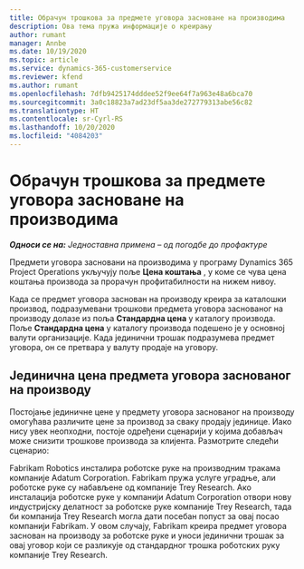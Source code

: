 ```yaml
---
title: Обрачун трошкова за предмете уговора засноване на производима
description: Ова тема пружа информације о креирању
author: rumant
manager: Annbe
ms.date: 10/19/2020
ms.topic: article
ms.service: dynamics-365-customerservice
ms.reviewer: kfend
ms.author: rumant
ms.openlocfilehash: 7dfb9425174dddee52f9ee64f7a963e48a6bca70
ms.sourcegitcommit: 3a0c18823a7ad23df5aa3de272779313abe56c82
ms.translationtype: HT
ms.contentlocale: sr-Cyrl-RS
ms.lasthandoff: 10/20/2020
ms.locfileid: "4084203"
---
```

# <a name="costing-product-based-contract-lines"></a>Обрачун трошкова за предмете уговора засноване на производима

_**Односи се на:** Једноставна примена – од погодбе до профактуре_


Предмети уговора засновани на производима у програму Dynamics 365 Project Operations укључују поље **Цена коштања** , у коме се чува цена коштања производа за прорачун профитабилности на нижем нивоу.

Када се предмет уговора заснован на производу креира за каталошки производ, подразумевани трошкови предмета уговора заснованог на производу долазе из поља **Стандардна цена** у каталогу производа. Поље **Стандардна цена** у каталогу производа подешено је у основној валути организације. Када јединични трошак подразумева предмет уговора, он се претвара у валуту продаје на уговору.

## <a name="unit-cost-on-a-product-based-contract-line"></a>Јединична цена предмета уговора заснованог на производу

Постојање јединичне цене у предмету уговора заснованог на производу омогућава различите цене за производ за сваку продају јединице. Иако нису увек неопходни, постоје одређени сценарији у којима добављач може снизити трошкове производа за клијента. Размотрите следећи сценарио:

Fabrikam Robotics инсталира роботске руке на производним тракама компаније Adatum Corporation. Fabrikam пружа услуге уградње, али роботске руке су набављене од компаније Trey Research. Ако инсталација роботске руке у компанији Adatum Corporation отвори нову индустријску делатност за роботске руке компаније Trey Research, тада би компанија Trey Research могла дати посебан попуст за овај посао компанији Fabrikam. У овом случају, Fabrikam креира предмет уговора заснован на производу за роботске руке и уноси јединични трошак за овај уговор који се разликује од стандардног трошка роботских руку компаније Trey Research.
